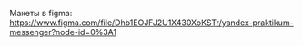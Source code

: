 

Макеты в figma: https://www.figma.com/file/Dhb1EOJFJ2U1X430XoKSTr/yandex-praktikum-messenger?node-id=0%3A1
